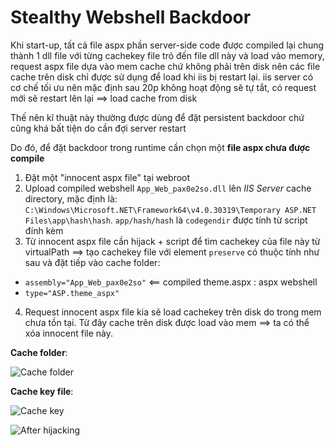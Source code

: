# Stealthy Webshell Backdoor

Khi start-up, tất cả file aspx phần server-side code được compiled lại chung thành 1 dll file với từng cachekey file trỏ đến file dll này và load vào memory, request aspx file dựa vào mem cache chứ không phải trên disk nên các file cache trên disk chỉ được sử dụng để load khi iis bị restart lại. iis server có cơ chế tối ưu nên mặc định sau 20p không hoạt động sẽ tự tắt, có request mới sẽ restart lên lại ==> load cache from disk

Thế nên kĩ thuật này thường được dùng để đặt persistent backdoor chứ cũng khá bất tiện do cần đợi server restart

Do đó, để đặt backdoor trong runtime cần chọn một **file aspx chưa được compile**

1. Đặt một "innocent aspx file" tại webroot
2. Upload compiled webshell `App_Web_pax0e2so.dll` lên *IIS Server* cache directory, mặc định là: `C:\Windows\Microsoft.NET\Framework64\v4.0.30319\Temporary ASP.NET Files\app\hash\hash`. `app/hash/hash` là `codegendir` được tính từ script đính kèm
3. Từ innocent aspx file cần hijack + script để tìm cachekey của file này từ virtualPath ==> tạo cachekey file với element `preserve` có thuộc tính như sau và đặt tiếp vào cache folder:
  - `assembly="App_Web_pax0e2so"` <== compiled theme.aspx : aspx webshell
  - `type="ASP.theme_aspx"`
4. Request innocent aspx file kia sẽ load cachekey trên disk do trong mem chưa tồn tại. Từ đây cache trên disk được load vào mem ==> ta có thể xóa innocent file này.

**Cache folder**:

![Cache folder](https://user-images.githubusercontent.com/71699412/217500057-1015606f-7b01-4f9e-854f-c739a1f3cbe5.png)

**Cache key file**:

![Cache key](https://user-images.githubusercontent.com/71699412/217500604-d4b87cce-3799-4b5d-adaf-3b7f90adada3.png)


![After hijacking](https://user-images.githubusercontent.com/71699412/217499295-4083ba0d-05d0-4550-af47-f37303d97c74.png)
